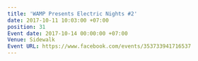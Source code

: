 ```yaml
---
title: 'WAMP Presents Electric Nights #2'
date: 2017-10-11 10:03:00 +07:00
position: 31
Event date: 2017-10-14 00:00:00 +07:00
Venue: Sidewalk
Event URL: https://www.facebook.com/events/353733941716537
---
```


